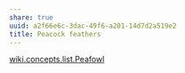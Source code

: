 ```yaml
---
share: true
uuid: a2f66e6c-3dac-49f6-a201-14d7d2a519e2
title: Peacock feathers
---
```

[wiki.concepts.list.Peafowl](/undefined)